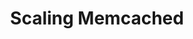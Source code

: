 ---
title: Scaling Memcached
menu:
  docs_{{ .version }}:
    identifier: scaling
    name: Scaling
    parent: mc-memcached-guides
    weight: 43
menu_name: docs_{{ .version }}
---